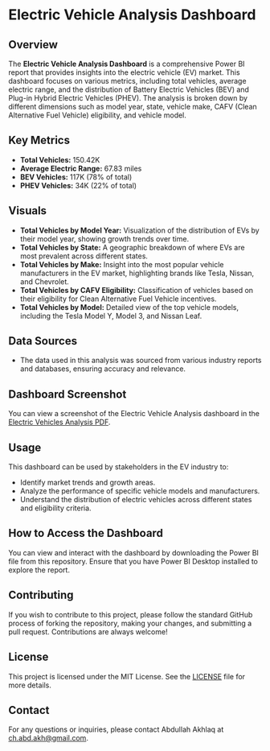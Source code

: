 # Electric Vehicle Analysis Dashboard

## Overview

The **Electric Vehicle Analysis Dashboard** is a comprehensive Power BI report that provides insights into the electric vehicle (EV) market. This dashboard focuses on various metrics, including total vehicles, average electric range, and the distribution of Battery Electric Vehicles (BEV) and Plug-in Hybrid Electric Vehicles (PHEV). The analysis is broken down by different dimensions such as model year, state, vehicle make, CAFV (Clean Alternative Fuel Vehicle) eligibility, and vehicle model.

## Key Metrics

- **Total Vehicles:** 150.42K
- **Average Electric Range:** 67.83 miles
- **BEV Vehicles:** 117K (78% of total)
- **PHEV Vehicles:** 34K (22% of total)

## Visuals

- **Total Vehicles by Model Year:** Visualization of the distribution of EVs by their model year, showing growth trends over time.
- **Total Vehicles by State:** A geographic breakdown of where EVs are most prevalent across different states.
- **Total Vehicles by Make:** Insight into the most popular vehicle manufacturers in the EV market, highlighting brands like Tesla, Nissan, and Chevrolet.
- **Total Vehicles by CAFV Eligibility:** Classification of vehicles based on their eligibility for Clean Alternative Fuel Vehicle incentives.
- **Total Vehicles by Model:** Detailed view of the top vehicle models, including the Tesla Model Y, Model 3, and Nissan Leaf.

## Data Sources

- The data used in this analysis was sourced from various industry reports and databases, ensuring accuracy and relevance.

## Dashboard Screenshot

You can view a screenshot of the Electric Vehicle Analysis dashboard in the [Electric Vehicles Analysis PDF](https://github.com/AbdullahAkhlaq/ELECTRIC-VEHICLE-ANALYSIS/blob/main/Electric%20Vehicles%20Analysis.pdf).

## Usage

This dashboard can be used by stakeholders in the EV industry to:
- Identify market trends and growth areas.
- Analyze the performance of specific vehicle models and manufacturers.
- Understand the distribution of electric vehicles across different states and eligibility criteria.

## How to Access the Dashboard

You can view and interact with the dashboard by downloading the Power BI file from this repository. Ensure that you have Power BI Desktop installed to explore the report.

## Contributing

If you wish to contribute to this project, please follow the standard GitHub process of forking the repository, making your changes, and submitting a pull request. Contributions are always welcome!

## License

This project is licensed under the MIT License. See the [LICENSE](LICENSE) file for more details.

## Contact

For any questions or inquiries, please contact Abdullah Akhlaq at ch.abd.akh@gmail.com.
